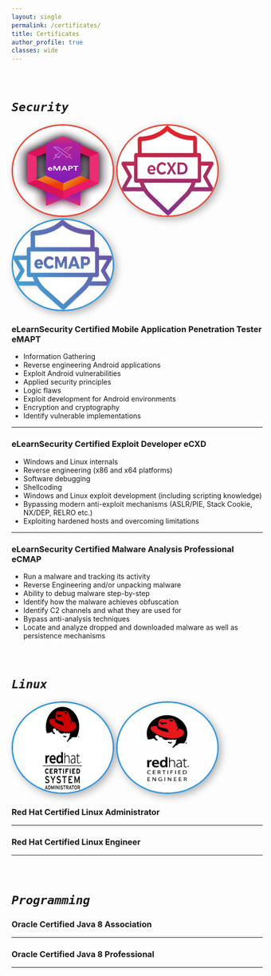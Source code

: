 ```yaml
---
layout: single
permalink: /certificates/
title: Certificates
author_profile: true
classes: wide
---
```


<br/>

*`Security`*
==========

<img src="../assets/images/certificates/eMAPT_badge.png" alt="eLearnSecurity Certified Mobile Application Penetration Tester eMAPT Badge" style="border-radius: 50%; border: 3px solid #e74c3c; background-color:white; width: 200px; height: 180px; box-shadow: 5px 5px 15px rgba(0, 0, 0, 0.3);"  /> 
<img src="../assets/images/certificates/eCXD_badge.png" alt="eLearnSecurity Certified Exploit Developer eCXD Badge" style="border-radius: 50%; border: 3px solid #e74c3c; background: white; width: 200px; height: 180px; box-shadow: 5px 5px 15px rgba(0, 0, 0, 0.3);" /> 
<img src="../assets/images/certificates/eCMAP_badge.png" alt="eLearnSecurity Certified Malware Analysis Professional eCMAP Badge" style="border-radius: 50%; border: 3px solid #3498db; background: white; width: 200px; height: 180px; box-shadow: 5px 5px 15px rgba(0, 0, 0, 0.3);" />

### eLearnSecurity Certified Mobile Application Penetration Tester eMAPT [<i class="fas fa-link" aria-hidden="true"></i>](https://ine.com)

- Information Gathering
- Reverse engineering Android applications
- Exploit Android vulnerabilities
- Applied security principles
- Logic flaws
- Exploit development for Android environments
- Encryption and cryptography
- Identify vulnerable implementations

----------------------------------------

### eLearnSecurity Certified Exploit Developer eCXD [<i class="fas fa-link" aria-hidden="true"></i>](https://ine.com)

- Windows and Linux internals
- Reverse engineering (x86 and x64 platforms)
- Software debugging
- Shellcoding
- Windows and Linux exploit development (including scripting knowledge)
- Bypassing modern anti-exploit mechanisms (ASLR/PIE, Stack Cookie, NX/DEP, RELRO etc.)
- Exploiting hardened hosts and overcoming limitations

----------------------------------------

### eLearnSecurity Certified Malware Analysis Professional eCMAP [<i class="fas fa-link" aria-hidden="true"></i>](https://ine.com)

- Run a malware and tracking its activity 
- Reverse Engineering and/or unpacking malware
- Ability to debug malware step-by-step
- Identify how the malware achieves obfuscation
- Identify C2 channels and what they are used for
- Bypass anti-analysis techniques
- Locate and analyze dropped and downloaded malware as well as persistence mechanisms

<br/>

*`Linux`*
=======


<img src="../assets/images/certificates/rhcsa_badge.jpg" alt="Red Hat Certified Linux Administrator Badge" style="border-radius: 50%; border: 3px solid #3498db; width: 200px; height: 180px; box-shadow: 5px 5px 15px rgba(0, 0, 0, 0.3);" /> 
<img src="../assets/images/certificates/rhce_badge.jpg" alt="Red Hat Certified Linux Engineer Badge" style="border-radius: 50%; border: 3px solid #3498db; width: 200px; height: 180px; box-shadow: 5px 5px 15px rgba(0, 0, 0, 0.3);"  /> 

### Red Hat Certified Linux Administrator [<i class="fas fa-link" aria-hidden="true"></i>](https://ine.com)

----------------------------------------

### Red Hat Certified Linux Engineer [<i class="fas fa-link" aria-hidden="true"></i>](https://ine.com)

----------------------------------------

<br/>

*`Programming`*
=============


### Oracle Certified Java 8 Association [<i class="fas fa-link" aria-hidden="true"></i>](https://ine.com)

----------------------------------------

### Oracle Certified Java 8 Professional [<i class="fas fa-link" aria-hidden="true"></i>](https://ine.com)

----------------------------------------
